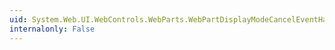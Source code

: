 ```yaml
---
uid: System.Web.UI.WebControls.WebParts.WebPartDisplayModeCancelEventHandler
internalonly: False
---
```

